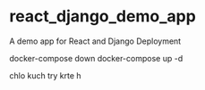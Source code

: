 # react_django_demo_app
A demo app for React and Django Deployment

docker-compose down
docker-compose up -d

chlo kuch try krte h
